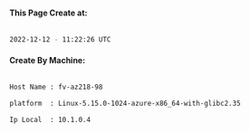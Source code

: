 
   
#### This Page Create at:

```bash

2022-12-12 - 11:22:26 UTC

```

#### Create By Machine:

```bash

Host Name : fv-az218-98

platform  : Linux-5.15.0-1024-azure-x86_64-with-glibc2.35

Ip Local  : 10.1.0.4

```

